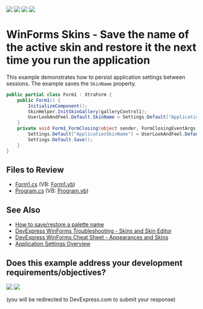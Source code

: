 <!-- default badges list -->
![](https://img.shields.io/endpoint?url=https://codecentral.devexpress.com/api/v1/VersionRange/128615295/24.2.1%2B)
[![](https://img.shields.io/badge/Open_in_DevExpress_Support_Center-FF7200?style=flat-square&logo=DevExpress&logoColor=white)](https://supportcenter.devexpress.com/ticket/details/E2897)
[![](https://img.shields.io/badge/📖_How_to_use_DevExpress_Examples-e9f6fc?style=flat-square)](https://docs.devexpress.com/GeneralInformation/403183)
[![](https://img.shields.io/badge/💬_Leave_Feedback-feecdd?style=flat-square)](#does-this-example-address-your-development-requirementsobjectives)
<!-- default badges end -->

# WinForms Skins - Save the name of the active skin and restore it the next time you run the application

This example demonstrates how to persist application settings between sessions. The example saves the `SkinName` property. 

```csharp
public partial class Form1 : XtraForm {
    public Form1() {
        InitializeComponent();
        SkinHelper.InitSkinGallery(galleryControl1);
        UserLookAndFeel.Default.SkinName = Settings.Default["ApplicationSkinName"].ToString();
    }
    private void Form1_FormClosing(object sender, FormClosingEventArgs e) {
        Settings.Default["ApplicationSkinName"] = UserLookAndFeel.Default.SkinName;
        Settings.Default.Save();
    }
}
```


## Files to Review

* [Form1.cs](./CS/WindowsApplication1/Form1.cs) (VB: [Form1.vb](./VB/WindowsApplication1/Form1.vb))
* [Program.cs](./CS/WindowsApplication1/Program.cs) (VB: [Program.vb](./VB/WindowsApplication1/Program.vb))


## See Also

* [How to save/restore a palette name](https://github.com/DevExpress-Examples/how-to-save-restore-a-palette-name-t581395)
* [DevExpress WinForms Troubleshooting - Skins and Skin Editor](https://go.devexpress.com/CheatSheets_WinForms_Examples_T928562.aspx)
* [DevExpress WinForms Cheat Sheet - Appearances and Skins](https://supportcenter.devexpress.com/ticket/details/t904174/devexpress-winforms-cheat-sheet-appearances-and-skins)
* [Application Settings Overview](http://msdn.microsoft.com/en-us/library/k4s6c3a0.aspx)


<!-- feedback -->
## Does this example address your development requirements/objectives?

[<img src="https://www.devexpress.com/support/examples/i/yes-button.svg"/>](https://www.devexpress.com/support/examples/survey.xml?utm_source=github&utm_campaign=how-to-save-a-current-skin-name-and-restore-it-at-the-next-application-run-e2897&~~~was_helpful=yes) [<img src="https://www.devexpress.com/support/examples/i/no-button.svg"/>](https://www.devexpress.com/support/examples/survey.xml?utm_source=github&utm_campaign=how-to-save-a-current-skin-name-and-restore-it-at-the-next-application-run-e2897&~~~was_helpful=no)

(you will be redirected to DevExpress.com to submit your response)
<!-- feedback end -->
